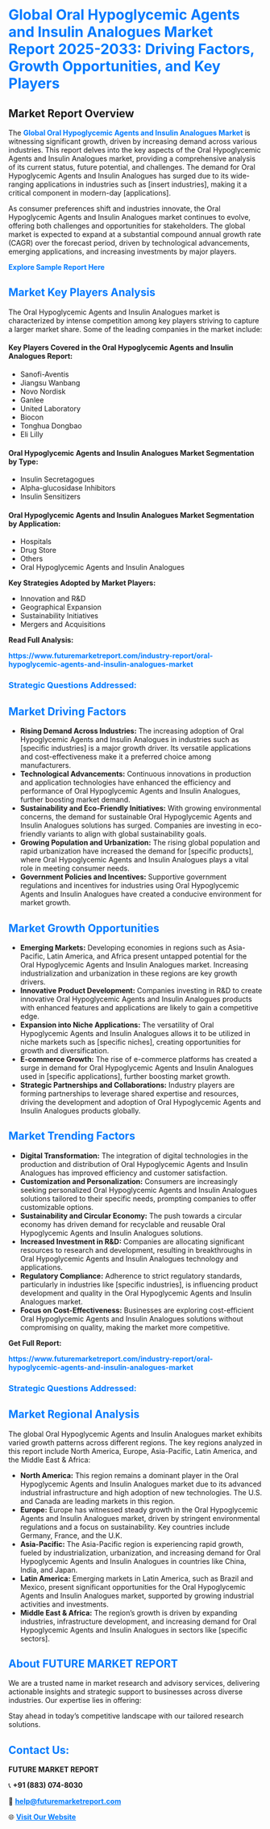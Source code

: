 <h1 style="color: #007BFF;">Global Oral Hypoglycemic Agents and Insulin Analogues Market Report 2025-2033: Driving Factors, Growth Opportunities, and Key Players</h1>

<section id="overview">
<h2>Market Report Overview</h2>
<p>The <a href="https://www.futuremarketreport.com/industry-report/oral-hypoglycemic-agents-and-insulin-analogues-market" style="color: #007BFF; text-decoration: none;"><strong>Global Oral Hypoglycemic Agents and Insulin Analogues Market</strong></a> is witnessing significant growth, driven by increasing demand across various industries. This report delves into the key aspects of the Oral Hypoglycemic Agents and Insulin Analogues market, providing a comprehensive analysis of its current status, future potential, and challenges. The demand for Oral Hypoglycemic Agents and Insulin Analogues has surged due to its wide-ranging applications in industries such as [insert industries], making it a critical component in modern-day [applications].</p>
<p>As consumer preferences shift and industries innovate, the Oral Hypoglycemic Agents and Insulin Analogues market continues to evolve, offering both challenges and opportunities for stakeholders. The global market is expected to expand at a substantial compound annual growth rate (CAGR) over the forecast period, driven by technological advancements, emerging applications, and increasing investments by major players.</p>
</section>

<section id="overview">
<p><a href="https://www.futuremarketreport.com/request-sample/reportId=125515" style="color: #007BFF; text-decoration: none;"><strong>Explore Sample Report Here</strong></a></p>
</section>

<section id="key-players">
<h2 style="color: #007BFF;">Market Key Players Analysis</h2>
<p>The Oral Hypoglycemic Agents and Insulin Analogues market is characterized by intense competition among key players striving to capture a larger market share. Some of the leading companies in the market include:</p>
<h4>Key Players Covered in the Oral Hypoglycemic Agents and Insulin Analogues Report:</h4>
<ul><li>Sanofi-Aventis</li><li>Jiangsu Wanbang</li><li>Novo Nordisk</li><li>Ganlee</li><li>United Laboratory</li><li>Biocon</li><li>Tonghua Dongbao</li><li>Eli Lilly</li></ul>
<h4>Oral Hypoglycemic Agents and Insulin Analogues Market Segmentation by Type:</h4>
<ul><li>Insulin Secretagogues</li><li>Alpha-glucosidase Inhibitors</li><li>Insulin Sensitizers</li></ul>

<h4>Oral Hypoglycemic Agents and Insulin Analogues Market Segmentation by Application:</h4>
<ul><li>Hospitals</li><li>Drug Store</li><li>Others</li><li>Oral Hypoglycemic Agents and Insulin Analogues</li></ul>
<p><strong>Key Strategies Adopted by Market Players:</strong></p>
<ul>
<li>Innovation and R&D</li>
<li>Geographical Expansion</li>
<li>Sustainability Initiatives</li>
<li>Mergers and Acquisitions</li>
</ul>
</section>

<section>
<p><strong>Read Full Analysis: </strong></p><a href="https://www.futuremarketreport.com/industry-report/oral-hypoglycemic-agents-and-insulin-analogues-market" style="color: #007BFF; text-decoration: none;"><strong>https://www.futuremarketreport.com/industry-report/oral-hypoglycemic-agents-and-insulin-analogues-market</strong></a>
<h3 style="color: #007BFF;">Strategic Questions Addressed:</h3>
</section>

<section id="driving-factors">
<h2 style="color: #007BFF;">Market Driving Factors</h2>
<ul>
<li><strong>Rising Demand Across Industries:</strong> The increasing adoption of Oral Hypoglycemic Agents and Insulin Analogues in industries such as [specific industries] is a major growth driver. Its versatile applications and cost-effectiveness make it a preferred choice among manufacturers.</li>
<li><strong>Technological Advancements:</strong> Continuous innovations in production and application technologies have enhanced the efficiency and performance of Oral Hypoglycemic Agents and Insulin Analogues, further boosting market demand.</li>
<li><strong>Sustainability and Eco-Friendly Initiatives:</strong> With growing environmental concerns, the demand for sustainable Oral Hypoglycemic Agents and Insulin Analogues solutions has surged. Companies are investing in eco-friendly variants to align with global sustainability goals.</li>
<li><strong>Growing Population and Urbanization:</strong> The rising global population and rapid urbanization have increased the demand for [specific products], where Oral Hypoglycemic Agents and Insulin Analogues plays a vital role in meeting consumer needs.</li>
<li><strong>Government Policies and Incentives:</strong> Supportive government regulations and incentives for industries using Oral Hypoglycemic Agents and Insulin Analogues have created a conducive environment for market growth.</li>
</ul>
</section>

<section id="growth-opportunities">
<h2 style="color: #007BFF;">Market Growth Opportunities</h2>
<ul>
<li><strong>Emerging Markets:</strong> Developing economies in regions such as Asia-Pacific, Latin America, and Africa present untapped potential for the Oral Hypoglycemic Agents and Insulin Analogues market. Increasing industrialization and urbanization in these regions are key growth drivers.</li>
<li><strong>Innovative Product Development:</strong> Companies investing in R&D to create innovative Oral Hypoglycemic Agents and Insulin Analogues products with enhanced features and applications are likely to gain a competitive edge.</li>
<li><strong>Expansion into Niche Applications:</strong> The versatility of Oral Hypoglycemic Agents and Insulin Analogues allows it to be utilized in niche markets such as [specific niches], creating opportunities for growth and diversification.</li>
<li><strong>E-commerce Growth:</strong> The rise of e-commerce platforms has created a surge in demand for Oral Hypoglycemic Agents and Insulin Analogues used in [specific applications], further boosting market growth.</li>
<li><strong>Strategic Partnerships and Collaborations:</strong> Industry players are forming partnerships to leverage shared expertise and resources, driving the development and adoption of Oral Hypoglycemic Agents and Insulin Analogues products globally.</li>
</ul>
</section>

<section id="trending-factors">
<h2 style="color: #007BFF;">Market Trending Factors</h2>
<ul>
<li><strong>Digital Transformation:</strong> The integration of digital technologies in the production and distribution of Oral Hypoglycemic Agents and Insulin Analogues has improved efficiency and customer satisfaction.</li>
<li><strong>Customization and Personalization:</strong> Consumers are increasingly seeking personalized Oral Hypoglycemic Agents and Insulin Analogues solutions tailored to their specific needs, prompting companies to offer customizable options.</li>
<li><strong>Sustainability and Circular Economy:</strong> The push towards a circular economy has driven demand for recyclable and reusable Oral Hypoglycemic Agents and Insulin Analogues solutions.</li>
<li><strong>Increased Investment in R&D:</strong> Companies are allocating significant resources to research and development, resulting in breakthroughs in Oral Hypoglycemic Agents and Insulin Analogues technology and applications.</li>
<li><strong>Regulatory Compliance:</strong> Adherence to strict regulatory standards, particularly in industries like [specific industries], is influencing product development and quality in the Oral Hypoglycemic Agents and Insulin Analogues market.</li>
<li><strong>Focus on Cost-Effectiveness:</strong> Businesses are exploring cost-efficient Oral Hypoglycemic Agents and Insulin Analogues solutions without compromising on quality, making the market more competitive.</li>
</ul>
</section>

<section>
<p><strong>Get Full Report: </strong></p><a href="https://www.futuremarketreport.com/industry-report/oral-hypoglycemic-agents-and-insulin-analogues-market" style="color: #007BFF; text-decoration: none;"><strong>https://www.futuremarketreport.com/industry-report/oral-hypoglycemic-agents-and-insulin-analogues-market</strong></a>
<h3 style="color: #007BFF;">Strategic Questions Addressed:</h3>
</section>


<section id="regional-analysis">
<h2 style="color: #007BFF;">Market Regional Analysis</h2>
<p>The global Oral Hypoglycemic Agents and Insulin Analogues market exhibits varied growth patterns across different regions. The key regions analyzed in this report include North America, Europe, Asia-Pacific, Latin America, and the Middle East & Africa:</p>
<ul>
<li><strong>North America:</strong> This region remains a dominant player in the Oral Hypoglycemic Agents and Insulin Analogues market due to its advanced industrial infrastructure and high adoption of new technologies. The U.S. and Canada are leading markets in this region.</li>
<li><strong>Europe:</strong> Europe has witnessed steady growth in the Oral Hypoglycemic Agents and Insulin Analogues market, driven by stringent environmental regulations and a focus on sustainability. Key countries include Germany, France, and the U.K.</li>
<li><strong>Asia-Pacific:</strong> The Asia-Pacific region is experiencing rapid growth, fueled by industrialization, urbanization, and increasing demand for Oral Hypoglycemic Agents and Insulin Analogues in countries like China, India, and Japan.</li>
<li><strong>Latin America:</strong> Emerging markets in Latin America, such as Brazil and Mexico, present significant opportunities for the Oral Hypoglycemic Agents and Insulin Analogues market, supported by growing industrial activities and investments.</li>
<li><strong>Middle East & Africa:</strong> The region’s growth is driven by expanding industries, infrastructure development, and increasing demand for Oral Hypoglycemic Agents and Insulin Analogues in sectors like [specific sectors].</li>
</ul>
</section>

<footer>
<h2 style="color: #007BFF;">About FUTURE MARKET REPORT</h2>
<p>We are a trusted name in market research and advisory services, delivering actionable insights and strategic support to businesses across diverse industries. Our expertise lies in offering:</p>

<p>Stay ahead in today’s competitive landscape with our tailored research solutions.</p>

<h2 style="color: #007BFF;">Contact Us:</h2>
<p><strong>FUTURE MARKET REPORT</strong></p>
<p>📞 <strong>+91 (883) 074-8030</strong></p>
<p>📧 <strong><a href="mailto:help@futuremarketreport.com" style="color: #007BFF;">help@futuremarketreport.com</a></strong></p>
<p>🌐 <strong><a href="https://www.futuremarketreport.com/" style="color: #007BFF;">Visit Our Website</a></strong></p>
</footer>